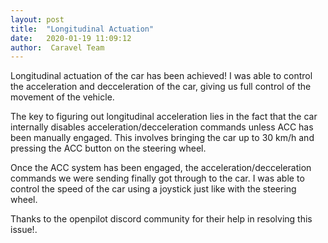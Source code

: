 ```yaml
---
layout: post
title:  "Longitudinal Actuation"
date:   2020-01-19 11:09:12
author:  Caravel Team
---
```


Longitudinal actuation of the car has been achieved! I was able to control the
acceleration and decceleration of the car, giving us full control of the
movement of the vehicle.

The key to figuring out longitudinal acceleration lies in the fact that the car
internally disables acceleration/decceleration commands unless ACC has been
manually engaged. This involves bringing the car up to 30 km/h and pressing the
ACC button on the steering wheel.

Once the ACC system has been engaged, the acceleration/decceleration commands
we were sending finally got through to the car. I was able to control the speed
of the car using a joystick just like with the steering wheel.

Thanks to the openpilot discord community for their help in resolving this
issue!.
